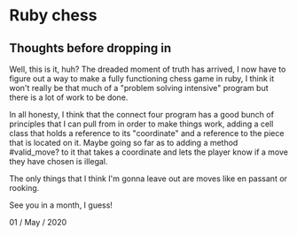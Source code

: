 # Ruby chess

## Thoughts before dropping in

Well, this is it, huh? The dreaded moment of truth has arrived, I now have
to figure out a way to make a fully functioning chess game in ruby,
I think it won't really be that much of a "problem solving intensive" program
but there is a lot of work to be done.

In all honesty, I think that the connect four program has a good bunch of 
principles that I can pull from in order to make things work, adding a
cell class that holds a reference to its "coordinate" and a reference
to the piece that is located on it. Maybe going so far as to adding a
method #valid_move? to it that takes a coordinate and lets the player know
if a move they have chosen is illegal.

The only things that I think I'm gonna leave out are moves like en passant
or rooking.

See you in a month, I guess!

01 / May / 2020

